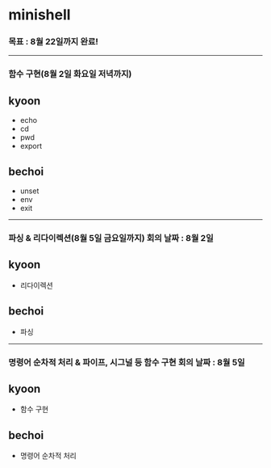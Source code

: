 # minishell

### 목표 : 8월 22일까지 완료!

-----
### 함수 구현(8월 2일 화요일 저녁까지)

## kyoon
- echo
- cd
- pwd
- export

## bechoi
- unset
- env
- exit


-----
### 파싱 & 리다이렉션(8월 5일 금요일까지)  회의 날짜 : 8월 2일

## kyoon
- 리다이렉션

## bechoi
- 파싱

_____
### 명령어 순차적 처리 & 파이프, 시그널 등 함수 구현   회의 날짜 :  8월 5일

## kyoon
- 함수 구현

## bechoi
- 명령어 순차적 처리
